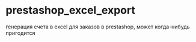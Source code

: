 # prestashop_excel_export
генерация счета в excel для заказов в prestashop, может когда-нибудь пригодится
